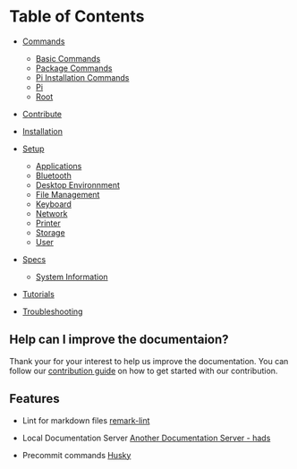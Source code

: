 # Table of Contents

*    [Commands](commands/basic.md)
       *   [Basic Commands](commands/basic.md)
       *   [Package Commands](commands/package.md)
       *   [Pi Installation Commands](commands/pi-installation.md)
       *   [Pi](commands/pi.md)
       *   [Root](commands/Rooting.md)  

*   [Contribute](contributor/MAINTAINERS.md)

*   [Installation](installation/README.md)

*   [Setup](setup/README.md)
    *   [Applications](setup/applications/README.md)
    *   [Bluetooth](setup/bluetooth.md)
    *   [Desktop Environnment](setup/desktop-env/README.md)
    *   [File Management](setup/file-management.md)
    *   [Keyboard](setup/keyboard.md)
    *   [Network](setup/network.md)
    *   [Printer](setup/printer.md)
    *   [Storage](setup/storage.md)
    *   [User](setup/user.md)

*   [Specs](specs/README.md)
    *   [System Information](specs/system-infomation.md)

*   [Tutorials](tutorial/README.md)

*   [Troubleshooting](troubleshooting/README.md)

## Help can I improve the documentaion?

Thank your for your interest to help us improve the documentation. You can follow our [contribution guide](../CONTRIBUTING.md)
on how to get started with our contribution.

## Features

*   Lint for markdown files [remark-lint](https://github.com/remarkjs/remark-lint)
  
*   Local Documentation Server [Another Documentation Server - hads](https://github.com/remarkjs/remark-lint)

*   Precommit commands [Husky](https://github.com/typicode/husky)
